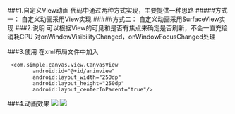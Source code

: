 ###1.自定义View动画
代码中通过两种方式实现，主要提供一种思路
#####方式一：
自定义动画采用View实现 
#####方式二：
自定义动画采用SurfaceView实现 
###2.说明
可以根据View的可见和是否有焦点来确定是否刷新，不会一直充绘消耗CPU
对onWindowVisibilityChanged，onWindowFocusChanged处理

###3.使用
在xml布局文件中加入
```
 <com.simple.canvas.view.CanvasView
        android:id="@+id/animview"
        android:layout_width="250dp"
        android:layout_height="250dp"
        android:layout_centerInParent="true"/>
```
###4.动画效果
![](http://chuantu.biz/t5/19/1468833831x3738746523.png)
![](http://chuantu.biz/t5/19/1468833870x3738746523.gif)